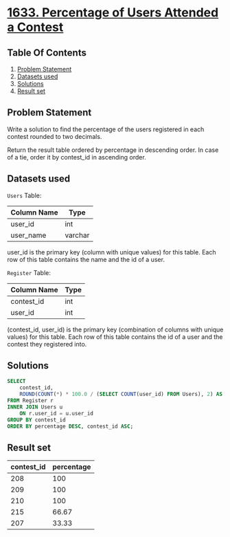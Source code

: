 # [1633. Percentage of Users Attended a Contest](https://leetcode.com/problems/percentage-of-users-attended-a-contest/description/)

## Table Of Contents
1. [Problem Statement](#problem-statement)
2. [Datasets used](#datasets-used)
3. [Solutions](#solutions)
4. [Result set](#result-set)

## Problem Statement

Write a solution to find the percentage of the users registered in each contest rounded to two decimals.

Return the result table ordered by percentage in descending order. In case of a tie, order it by contest_id in ascending order.

## Datasets used

```Users``` Table:

| Column Name | Type    |
| ----------- | ------- |
| user_id     | int     |
| user_name   | varchar |

user_id is the primary key (column with unique values) for this table.
Each row of this table contains the name and the id of a user.

```Register``` Table:

| Column Name | Type    |
| ----------- | ------- |
| contest_id  | int     |
| user_id     | int     |

(contest_id, user_id) is the primary key (combination of columns with unique values) for this table.
Each row of this table contains the id of a user and the contest they registered into.

## Solutions

```sql
SELECT
    contest_id,
    ROUND(COUNT(*) * 100.0 / (SELECT COUNT(user_id) FROM Users), 2) AS percentage
FROM Register r
INNER JOIN Users u
    ON r.user_id = u.user_id
GROUP BY contest_id
ORDER BY percentage DESC, contest_id ASC;
```

## Result set

| contest_id | percentage |
| ---------- | ---------- |
| 208        | 100        |
| 209        | 100        |
| 210        | 100        |
| 215        | 66.67      |
| 207        | 33.33      |